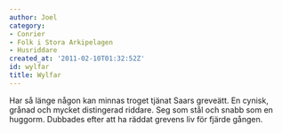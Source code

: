 ```yaml
---
author: Joel
category:
- Conrier
- Folk i Stora Arkipelagen
- Husriddare
created_at: '2011-02-10T01:32:52Z'
id: wylfar
title: Wylfar
---
```

Har så länge någon kan minnas troget tjänat Saars greveätt. En cynisk, grånad och mycket distingerad riddare. Seg som stål och snabb som en huggorm. Dubbades efter att ha räddat grevens liv för fjärde gången.